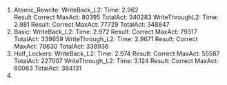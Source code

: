 1. Atomic_Rewrite:
    WriteBack_L2:
        Time:   2.962        
        Result  Correct
        MaxAct: 80395
        TotalAct:   340283
    WriteThroughL2:
        Time:   2.981
        Result: Correct
        MaxAct: 77729
        TotalAct: 348847
2. Basic:
    WriteBack_L2:
        Time:   2.972
        Result: Correct
        MaxAct: 79317
        TotalAct: 339659
    WriteThrough_L2:
        Time:   2.9671
        Result: Correct
        MaxAct: 78630
        TotalAct: 338936
3. Half_Lockers:
   WriteBack_L2:
        Time: 2.974
        Result: Correct
        MaxAct: 55587
        TotalAct: 227007
    WriteThrough_L2:
        Time: 3.124
        Result: Correct
        MaxAct: 60063
        TotalAct: 364131
4. 

